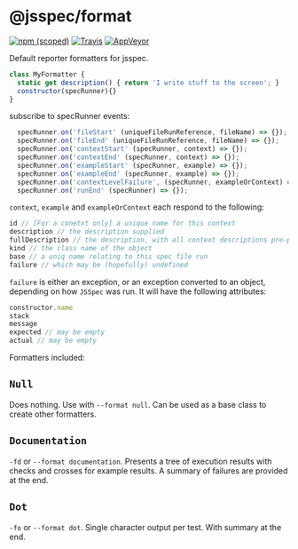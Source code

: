 # @jsspec/format
[![npm (scoped)](https://img.shields.io/npm/v/@jsspec/format?logo=npm&style=for-the-badge)](https://www.npmjs.com/package/@jsspec/format)
[![Travis](https://img.shields.io/travis/jsspec/format/master.svg?logo=travis&style=for-the-badge)](https://travis-ci.org/jsspec/format)
[![AppVeyor](https://img.shields.io/appveyor/ci/HookyQR/format/master.svg?logo=appveyor&style=for-the-badge)](https://ci.appveyor.com/project/HookyQR/format)

Default reporter formatters for jsspec.

```javascript
class MyFormatter {
  static get description() { return 'I write stuff to the screen'; }
  constructor(specRunner){}
}
```

subscribe to specRunner events:
```javascript
  specRunner.on('fileStart' (uniqueFileRunReference, fileName) => {});
  specRunner.on('fileEnd' (uniqueFileRunReference, fileName) => {});
  specRunner.on('contextStart' (specRunner, context) => {});
  specRunner.on('contextEnd' (specRunner, context) => {});
  specRunner.on('exampleStart' (specRunner, example) => {});
  specRunner.on('exampleEnd' (specRunner, example) => {});
  specRunner.on('contextLevelFailure', (specRunner, exampleOrContext) => {});
  specRunner.on('runEnd' (specRunner) => {});
```

`context`, `example` and `exampleOrContext` each respond to the following:
```javascript
id // [For a conetxt only] a unique name for this context
description // the description supplied
fullDescription // the description, with all context descriptions pre-pended
kind // the class name of the object
base // a uniq name relating to this spec file run
failure // which may be (hopefully) undefined
```

`failure` is either an exception, or an exception converted to an object, depending on how `JSSpec` was run. It will have the following attributes:
```javascript
constructor.name
stack
message
expected // may be empty
actual // may be empty
```

Formatters included:
## `Null`
Does nothing. Use with `--format null`. Can be used as a base class to create other formatters.

## `Documentation`
`-fd` or `--format documentation`. Presents a tree of execution results with checks and crosses for example results. A summary of failures are provided at the end.

## `Dot`
`-fo` or `--format dot`. Single character output per test. With summary at the end.
